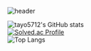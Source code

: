 ![header](https://capsule-render.vercel.app/api?type=waving&color=timeGradient&text=Welcome%20to%20Jiho's%20GitHub%20👋&animation=twinkling&fontSize=35&fontAlignY=40&fontAlign=70&height=250)

![tayo5712's GitHub stats](https://github-readme-stats.vercel.app/api?username=tayo5712&show_icons=true&theme=highcontrast)<br/>
[![Solved.ac Profile](http://mazassumnida.wtf/api/generate_badge?boj=gch04407)](https://solved.ac/gch04407)<br/>
![Top Langs](https://github-readme-stats.vercel.app/api/top-langs/?username=tayo5712&layout=compact&theme=tokyonight)
